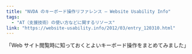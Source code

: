 ```yaml
---
title: "NVDA のキーボード操作リファレンス — Website Usability Info"
tags:
  - "AT（支援技術）の使い方などに関するリソース"
link: "https://website-usability.info/2012/03/entry_120310.html"
---
```


「Web サイト閲覧時に知っておくとよいキーボード操作をまとめてみました」
